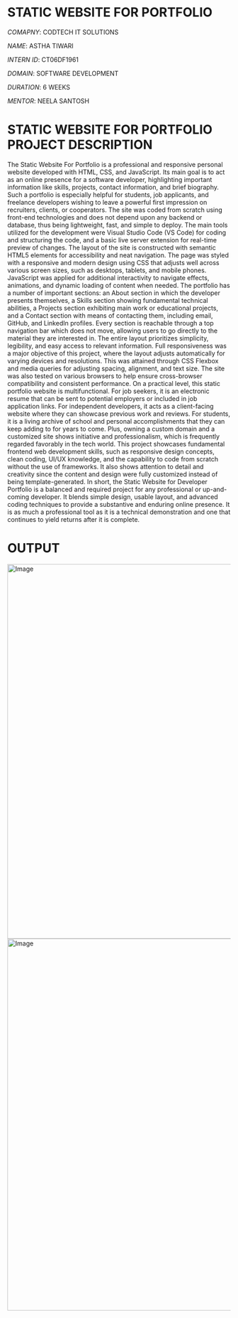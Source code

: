 # STATIC WEBSITE FOR PORTFOLIO 

*COMAPNY*: CODTECH IT SOLUTIONS

*NAME*: ASTHA TIWARI

*INTERN ID*: CT06DF1961

*DOMAIN*: SOFTWARE DEVELOPMENT

*DURATION*: 6 WEEKS

*MENTOR*: NEELA SANTOSH 

# STATIC WEBSITE FOR PORTFOLIO PROJECT DESCRIPTION 
The Static Website For Portfolio is a professional and responsive personal website developed with HTML, CSS, and JavaScript. Its main goal is to act as an online presence for a software developer, highlighting important information like skills, projects, contact information, and brief biography. Such a portfolio is especially helpful for students, job applicants, and freelance developers wishing to leave a powerful first impression on recruiters, clients, or cooperators.
The site was coded from scratch using front-end technologies and does not depend upon any backend or database, thus being lightweight, fast, and simple to deploy. The main tools utilized for the development were Visual Studio Code (VS Code) for coding and structuring the code, and a basic live server extension for real-time preview of changes. The layout of the site is constructed with semantic HTML5 elements for accessibility and neat navigation. The page was styled with a responsive and modern design using CSS that adjusts well across various screen sizes, such as desktops, tablets, and mobile phones. JavaScript was applied for additional interactivity to navigate effects, animations, and dynamic loading of content when needed.
The portfolio has a number of important sections: an About section in which the developer presents themselves, a Skills section showing fundamental technical abilities, a Projects section exhibiting main work or educational projects, and a Contact section with means of contacting them, including email, GitHub, and LinkedIn profiles. Every section is reachable through a top navigation bar which does not move, allowing users to go directly to the material they are interested in. The entire layout prioritizes simplicity, legibility, and easy access to relevant information.
Full responsiveness was a major objective of this project, where the layout adjusts automatically for varying devices and resolutions. This was attained through CSS Flexbox and media queries for adjusting spacing, alignment, and text size. The site was also tested on various browsers to help ensure cross-browser compatibility and consistent performance.
On a practical level, this static portfolio website is multifunctional. For job seekers, it is an electronic resume that can be sent to potential employers or included in job application links. For independent developers, it acts as a client-facing website where they can showcase previous work and reviews. For students, it is a living archive of school and personal accomplishments that they can keep adding to for years to come. Plus, owning a custom domain and a customized site shows initiative and professionalism, which is frequently regarded favorably in the tech world.
This project showcases fundamental frontend web development skills, such as responsive design concepts, clean coding, UI/UX knowledge, and the capability to code from scratch without the use of frameworks. It also shows attention to detail and creativity since the content and design were fully customized instead of being template-generated.
In short, the Static Website for Developer Portfolio is a balanced and required project for any professional or up-and-coming developer. It blends simple design, usable layout, and advanced coding techniques to provide a substantive and enduring online presence. It is as much a professional tool as it is a technical demonstration and one that continues to yield returns after it is complete.

# OUTPUT

<img width="1889" height="843" alt="Image" src="https://github.com/user-attachments/assets/484b6893-4146-49af-8fd1-226993d9ca82" />
<img width="1746" height="837" alt="Image" src="https://github.com/user-attachments/assets/cd2008d4-ff23-4496-ae49-fc90ff032950" />



